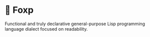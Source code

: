 # 🦊 Foxp

Functional and truly declarative general-purpose Lisp programming language dialect focused on readability.
